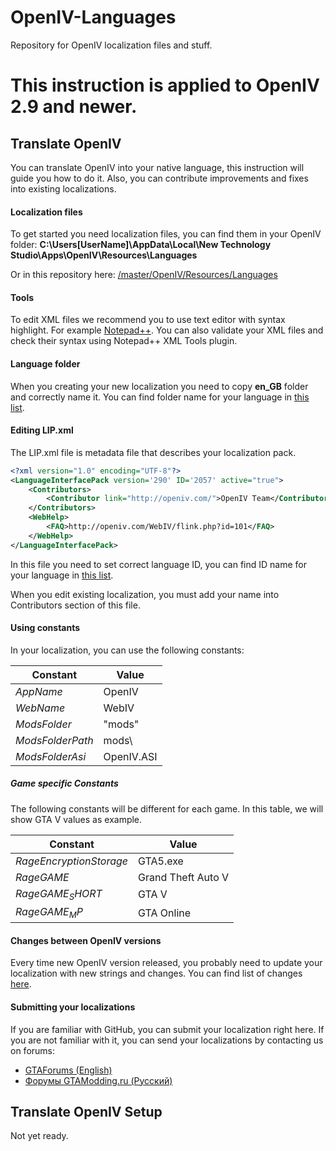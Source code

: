 # OpenIV-Languages
Repository for OpenIV localization files and stuff.

# **This instruction is applied to OpenIV 2.9 and newer.**

## Translate OpenIV
You can translate OpenIV into your native language, this instruction will guide you how to do it.
Also, you can contribute improvements and fixes into existing localizations.

#### Localization files
To get started you need localization files, you can find them in your OpenIV folder:
**C:\Users\[UserName]\AppData\Local\New Technology Studio\Apps\OpenIV\Resources\Languages**

Or in this repository here:
[/master/OpenIV/Resources/Languages](https://github.com/GooD-NTS/OpenIV-Languages/tree/master/OpenIV/Resources/Languages)

#### Tools
To edit XML files we recommend you to use text editor with syntax highlight. For example [Notepad++](https://notepad-plus-plus.org/).
You can also validate your XML files and check their syntax using Notepad++ XML Tools plugin.

#### Language folder
When you creating your new localization you need to copy **en_GB** folder and correctly name it.
You can find folder name for your language in [this list](https://github.com/GooD-NTS/OpenIV-Languages/blob/master/LANGUAGES.md).

#### Editing LIP.xml
The LIP.xml file is metadata file that describes your localization pack.
```xml
<?xml version="1.0" encoding="UTF-8"?>
<LanguageInterfacePack version='290' ID='2057' active="true">
	<Contributors>
		<Contributor link="http://openiv.com/">OpenIV Team</Contributor>
	</Contributors>
	<WebHelp>
		<FAQ>http://openiv.com/WebIV/flink.php?id=101</FAQ>
	</WebHelp>
</LanguageInterfacePack>
```
In this file you need to set correct language ID, you can find ID name for your language in [this list](https://github.com/GooD-NTS/OpenIV-Languages/blob/master/LANGUAGES.md).

When you edit existing localization, you must add your name into Contributors section of this file.

#### Using constants
In your localization, you can use the following constants:

Constant | Value
-------- | -----
$AppName$ | OpenIV
$WebName$ | WebIV
$ModsFolder$ | "mods"
$ModsFolderPath$ | mods\
$ModsFolderAsi$ | OpenIV.ASI

##### Game specific Constants
The following constants will be different for each game. In this table, we will show GTA V values as example.

Constant | Value
-------- | -----
$RageEncryptionStorage$ | GTA5.exe
$RageGAME$ | Grand Theft Auto V
$RageGAME_SHORT$ | GTA V
$RageGAME_MP$ | GTA Online

#### Changes between OpenIV versions
Every time new OpenIV version released, you probably need to update your localization with new strings and changes. You can find list of changes [here](https://github.com/GooD-NTS/OpenIV-Languages/commits/Offical-change-log).

#### Submitting your localizations
If you are familiar with GitHub, you can submit your localization right here. If you are not familiar with it, you can send your localizations by contacting us on forums:
* [GTAForums (English)](http://gtaforums.com/forum/403-openiv/)
* [Форумы GTAModding.ru (Русский)]( http://forums.gtamodding.ru/index.php?showforum=47)

## Translate OpenIV Setup
Not yet ready.
